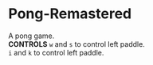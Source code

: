 # Pong-Remastered
A pong game.\
**CONTROLS**
``w`` and ``s`` to control left paddle.\
``i`` and ``k`` to control left paddle.
